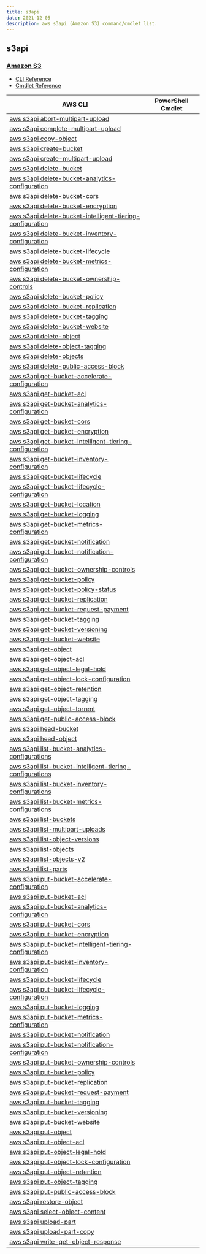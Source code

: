 ```yaml
---
title: s3api
date: 2021-12-05
description: aws s3api (Amazon S3) command/cmdlet list.
---
```


## s3api

### [Amazon S3](https://aws.amazon.com/s3/)

* [CLI Reference](https://docs.aws.amazon.com/cli/latest/reference/s3api/index.html)
* [Cmdlet Reference](https://docs.aws.amazon.com/powershell/latest/reference/items/Amazon_Simple_Storage_Service_cmdlets.html)

|AWS CLI|PowerShell Cmdlet|
|----|----|
|[aws s3api abort-multipart-upload](https://docs.aws.amazon.com/cli/latest/reference/s3api/abort-multipart-upload.html)||
|[aws s3api complete-multipart-upload](https://docs.aws.amazon.com/cli/latest/reference/s3api/complete-multipart-upload.html)||
|[aws s3api copy-object](https://docs.aws.amazon.com/cli/latest/reference/s3api/copy-object.html)||
|[aws s3api create-bucket](https://docs.aws.amazon.com/cli/latest/reference/s3api/create-bucket.html)||
|[aws s3api create-multipart-upload](https://docs.aws.amazon.com/cli/latest/reference/s3api/create-multipart-upload.html)||
|[aws s3api delete-bucket](https://docs.aws.amazon.com/cli/latest/reference/s3api/delete-bucket.html)||
|[aws s3api delete-bucket-analytics-configuration](https://docs.aws.amazon.com/cli/latest/reference/s3api/delete-bucket-analytics-configuration.html)||
|[aws s3api delete-bucket-cors](https://docs.aws.amazon.com/cli/latest/reference/s3api/delete-bucket-cors.html)||
|[aws s3api delete-bucket-encryption](https://docs.aws.amazon.com/cli/latest/reference/s3api/delete-bucket-encryption.html)||
|[aws s3api delete-bucket-intelligent-tiering-configuration](https://docs.aws.amazon.com/cli/latest/reference/s3api/delete-bucket-intelligent-tiering-configuration.html)||
|[aws s3api delete-bucket-inventory-configuration](https://docs.aws.amazon.com/cli/latest/reference/s3api/delete-bucket-inventory-configuration.html)||
|[aws s3api delete-bucket-lifecycle](https://docs.aws.amazon.com/cli/latest/reference/s3api/delete-bucket-lifecycle.html)||
|[aws s3api delete-bucket-metrics-configuration](https://docs.aws.amazon.com/cli/latest/reference/s3api/delete-bucket-metrics-configuration.html)||
|[aws s3api delete-bucket-ownership-controls](https://docs.aws.amazon.com/cli/latest/reference/s3api/delete-bucket-ownership-controls.html)||
|[aws s3api delete-bucket-policy](https://docs.aws.amazon.com/cli/latest/reference/s3api/delete-bucket-policy.html)||
|[aws s3api delete-bucket-replication](https://docs.aws.amazon.com/cli/latest/reference/s3api/delete-bucket-replication.html)||
|[aws s3api delete-bucket-tagging](https://docs.aws.amazon.com/cli/latest/reference/s3api/delete-bucket-tagging.html)||
|[aws s3api delete-bucket-website](https://docs.aws.amazon.com/cli/latest/reference/s3api/delete-bucket-website.html)||
|[aws s3api delete-object](https://docs.aws.amazon.com/cli/latest/reference/s3api/delete-object.html)||
|[aws s3api delete-object-tagging](https://docs.aws.amazon.com/cli/latest/reference/s3api/delete-object-tagging.html)||
|[aws s3api delete-objects](https://docs.aws.amazon.com/cli/latest/reference/s3api/delete-objects.html)||
|[aws s3api delete-public-access-block](https://docs.aws.amazon.com/cli/latest/reference/s3api/delete-public-access-block.html)||
|[aws s3api get-bucket-accelerate-configuration](https://docs.aws.amazon.com/cli/latest/reference/s3api/get-bucket-accelerate-configuration.html)||
|[aws s3api get-bucket-acl](https://docs.aws.amazon.com/cli/latest/reference/s3api/get-bucket-acl.html)||
|[aws s3api get-bucket-analytics-configuration](https://docs.aws.amazon.com/cli/latest/reference/s3api/get-bucket-analytics-configuration.html)||
|[aws s3api get-bucket-cors](https://docs.aws.amazon.com/cli/latest/reference/s3api/get-bucket-cors.html)||
|[aws s3api get-bucket-encryption](https://docs.aws.amazon.com/cli/latest/reference/s3api/get-bucket-encryption.html)||
|[aws s3api get-bucket-intelligent-tiering-configuration](https://docs.aws.amazon.com/cli/latest/reference/s3api/get-bucket-intelligent-tiering-configuration.html)||
|[aws s3api get-bucket-inventory-configuration](https://docs.aws.amazon.com/cli/latest/reference/s3api/get-bucket-inventory-configuration.html)||
|[aws s3api get-bucket-lifecycle](https://docs.aws.amazon.com/cli/latest/reference/s3api/get-bucket-lifecycle.html)||
|[aws s3api get-bucket-lifecycle-configuration](https://docs.aws.amazon.com/cli/latest/reference/s3api/get-bucket-lifecycle-configuration.html)||
|[aws s3api get-bucket-location](https://docs.aws.amazon.com/cli/latest/reference/s3api/get-bucket-location.html)||
|[aws s3api get-bucket-logging](https://docs.aws.amazon.com/cli/latest/reference/s3api/get-bucket-logging.html)||
|[aws s3api get-bucket-metrics-configuration](https://docs.aws.amazon.com/cli/latest/reference/s3api/get-bucket-metrics-configuration.html)||
|[aws s3api get-bucket-notification](https://docs.aws.amazon.com/cli/latest/reference/s3api/get-bucket-notification.html)||
|[aws s3api get-bucket-notification-configuration](https://docs.aws.amazon.com/cli/latest/reference/s3api/get-bucket-notification-configuration.html)||
|[aws s3api get-bucket-ownership-controls](https://docs.aws.amazon.com/cli/latest/reference/s3api/get-bucket-ownership-controls.html)||
|[aws s3api get-bucket-policy](https://docs.aws.amazon.com/cli/latest/reference/s3api/get-bucket-policy.html)||
|[aws s3api get-bucket-policy-status](https://docs.aws.amazon.com/cli/latest/reference/s3api/get-bucket-policy-status.html)||
|[aws s3api get-bucket-replication](https://docs.aws.amazon.com/cli/latest/reference/s3api/get-bucket-replication.html)||
|[aws s3api get-bucket-request-payment](https://docs.aws.amazon.com/cli/latest/reference/s3api/get-bucket-request-payment.html)||
|[aws s3api get-bucket-tagging](https://docs.aws.amazon.com/cli/latest/reference/s3api/get-bucket-tagging.html)||
|[aws s3api get-bucket-versioning](https://docs.aws.amazon.com/cli/latest/reference/s3api/get-bucket-versioning.html)||
|[aws s3api get-bucket-website](https://docs.aws.amazon.com/cli/latest/reference/s3api/get-bucket-website.html)||
|[aws s3api get-object](https://docs.aws.amazon.com/cli/latest/reference/s3api/get-object.html)||
|[aws s3api get-object-acl](https://docs.aws.amazon.com/cli/latest/reference/s3api/get-object-acl.html)||
|[aws s3api get-object-legal-hold](https://docs.aws.amazon.com/cli/latest/reference/s3api/get-object-legal-hold.html)||
|[aws s3api get-object-lock-configuration](https://docs.aws.amazon.com/cli/latest/reference/s3api/get-object-lock-configuration.html)||
|[aws s3api get-object-retention](https://docs.aws.amazon.com/cli/latest/reference/s3api/get-object-retention.html)||
|[aws s3api get-object-tagging](https://docs.aws.amazon.com/cli/latest/reference/s3api/get-object-tagging.html)||
|[aws s3api get-object-torrent](https://docs.aws.amazon.com/cli/latest/reference/s3api/get-object-torrent.html)||
|[aws s3api get-public-access-block](https://docs.aws.amazon.com/cli/latest/reference/s3api/get-public-access-block.html)||
|[aws s3api head-bucket](https://docs.aws.amazon.com/cli/latest/reference/s3api/head-bucket.html)||
|[aws s3api head-object](https://docs.aws.amazon.com/cli/latest/reference/s3api/head-object.html)||
|[aws s3api list-bucket-analytics-configurations](https://docs.aws.amazon.com/cli/latest/reference/s3api/list-bucket-analytics-configurations.html)||
|[aws s3api list-bucket-intelligent-tiering-configurations](https://docs.aws.amazon.com/cli/latest/reference/s3api/list-bucket-intelligent-tiering-configurations.html)||
|[aws s3api list-bucket-inventory-configurations](https://docs.aws.amazon.com/cli/latest/reference/s3api/list-bucket-inventory-configurations.html)||
|[aws s3api list-bucket-metrics-configurations](https://docs.aws.amazon.com/cli/latest/reference/s3api/list-bucket-metrics-configurations.html)||
|[aws s3api list-buckets](https://docs.aws.amazon.com/cli/latest/reference/s3api/list-buckets.html)||
|[aws s3api list-multipart-uploads](https://docs.aws.amazon.com/cli/latest/reference/s3api/list-multipart-uploads.html)||
|[aws s3api list-object-versions](https://docs.aws.amazon.com/cli/latest/reference/s3api/list-object-versions.html)||
|[aws s3api list-objects](https://docs.aws.amazon.com/cli/latest/reference/s3api/list-objects.html)||
|[aws s3api list-objects-v2](https://docs.aws.amazon.com/cli/latest/reference/s3api/list-objects-v2.html)||
|[aws s3api list-parts](https://docs.aws.amazon.com/cli/latest/reference/s3api/list-parts.html)||
|[aws s3api put-bucket-accelerate-configuration](https://docs.aws.amazon.com/cli/latest/reference/s3api/put-bucket-accelerate-configuration.html)||
|[aws s3api put-bucket-acl](https://docs.aws.amazon.com/cli/latest/reference/s3api/put-bucket-acl.html)||
|[aws s3api put-bucket-analytics-configuration](https://docs.aws.amazon.com/cli/latest/reference/s3api/put-bucket-analytics-configuration.html)||
|[aws s3api put-bucket-cors](https://docs.aws.amazon.com/cli/latest/reference/s3api/put-bucket-cors.html)||
|[aws s3api put-bucket-encryption](https://docs.aws.amazon.com/cli/latest/reference/s3api/put-bucket-encryption.html)||
|[aws s3api put-bucket-intelligent-tiering-configuration](https://docs.aws.amazon.com/cli/latest/reference/s3api/put-bucket-intelligent-tiering-configuration.html)||
|[aws s3api put-bucket-inventory-configuration](https://docs.aws.amazon.com/cli/latest/reference/s3api/put-bucket-inventory-configuration.html)||
|[aws s3api put-bucket-lifecycle](https://docs.aws.amazon.com/cli/latest/reference/s3api/put-bucket-lifecycle.html)||
|[aws s3api put-bucket-lifecycle-configuration](https://docs.aws.amazon.com/cli/latest/reference/s3api/put-bucket-lifecycle-configuration.html)||
|[aws s3api put-bucket-logging](https://docs.aws.amazon.com/cli/latest/reference/s3api/put-bucket-logging.html)||
|[aws s3api put-bucket-metrics-configuration](https://docs.aws.amazon.com/cli/latest/reference/s3api/put-bucket-metrics-configuration.html)||
|[aws s3api put-bucket-notification](https://docs.aws.amazon.com/cli/latest/reference/s3api/put-bucket-notification.html)||
|[aws s3api put-bucket-notification-configuration](https://docs.aws.amazon.com/cli/latest/reference/s3api/put-bucket-notification-configuration.html)||
|[aws s3api put-bucket-ownership-controls](https://docs.aws.amazon.com/cli/latest/reference/s3api/put-bucket-ownership-controls.html)||
|[aws s3api put-bucket-policy](https://docs.aws.amazon.com/cli/latest/reference/s3api/put-bucket-policy.html)||
|[aws s3api put-bucket-replication](https://docs.aws.amazon.com/cli/latest/reference/s3api/put-bucket-replication.html)||
|[aws s3api put-bucket-request-payment](https://docs.aws.amazon.com/cli/latest/reference/s3api/put-bucket-request-payment.html)||
|[aws s3api put-bucket-tagging](https://docs.aws.amazon.com/cli/latest/reference/s3api/put-bucket-tagging.html)||
|[aws s3api put-bucket-versioning](https://docs.aws.amazon.com/cli/latest/reference/s3api/put-bucket-versioning.html)||
|[aws s3api put-bucket-website](https://docs.aws.amazon.com/cli/latest/reference/s3api/put-bucket-website.html)||
|[aws s3api put-object](https://docs.aws.amazon.com/cli/latest/reference/s3api/put-object.html)||
|[aws s3api put-object-acl](https://docs.aws.amazon.com/cli/latest/reference/s3api/put-object-acl.html)||
|[aws s3api put-object-legal-hold](https://docs.aws.amazon.com/cli/latest/reference/s3api/put-object-legal-hold.html)||
|[aws s3api put-object-lock-configuration](https://docs.aws.amazon.com/cli/latest/reference/s3api/put-object-lock-configuration.html)||
|[aws s3api put-object-retention](https://docs.aws.amazon.com/cli/latest/reference/s3api/put-object-retention.html)||
|[aws s3api put-object-tagging](https://docs.aws.amazon.com/cli/latest/reference/s3api/put-object-tagging.html)||
|[aws s3api put-public-access-block](https://docs.aws.amazon.com/cli/latest/reference/s3api/put-public-access-block.html)||
|[aws s3api restore-object](https://docs.aws.amazon.com/cli/latest/reference/s3api/restore-object.html)||
|[aws s3api select-object-content](https://docs.aws.amazon.com/cli/latest/reference/s3api/select-object-content.html)||
|[aws s3api upload-part](https://docs.aws.amazon.com/cli/latest/reference/s3api/upload-part.html)||
|[aws s3api upload-part-copy](https://docs.aws.amazon.com/cli/latest/reference/s3api/upload-part-copy.html)||
|[aws s3api write-get-object-response](https://docs.aws.amazon.com/cli/latest/reference/s3api/write-get-object-response.html)||

